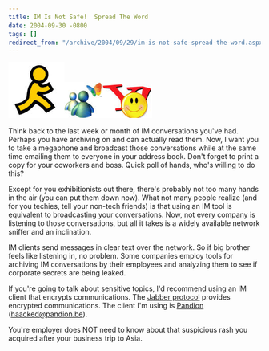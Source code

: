 ```yaml
---
title: IM Is Not Safe!  Spread The Word
date: 2004-09-30 -0800
tags: []
redirect_from: "/archive/2004/09/29/im-is-not-safe-spread-the-word.aspx/"
---
```


![](/images/AIMLogo.jpg)![](/images/MSNLogo.jpg)![](/images/YMLogo.jpg)

Think back to the last week or month of IM conversations you've had.
Perhaps you have archiving on and can actually read them. Now, I want
you to take a megaphone and broadcast those conversations while at the
same time emailing them to everyone in your address book. Don't forget
to print a copy for your coworkers and boss. Quick poll of hands, who's
willing to do this?

Except for you exhibitionists out there, there's probably not too many
hands in the air (you can put them down now). What not many people
realize (and for you techies, tell your non-tech friends) is that using
an IM tool is equivalent to broadcasting your conversations. Now, not
every company is listening to those conversations, but all it takes is a
widely available network sniffer and an inclination.

IM clients send messages in clear text over the network. So if big
brother feels like listening in, no problem. Some companies employ tools
for archiving IM conversations by their employees and analyzing them to
see if corporate secrets are being leaked.

If you're going to talk about sensitive topics, I'd recommend using an
IM client that encrypts communications. The [Jabber
protocol](http://www.jabber.org/) provides encrypted communications. The
client I'm using is [Pandion](http://www.pandion.be/download/)
(haacked@pandion.be).

You're employer does NOT need to know about that suspicious rash you
acquired after your business trip to Asia.

